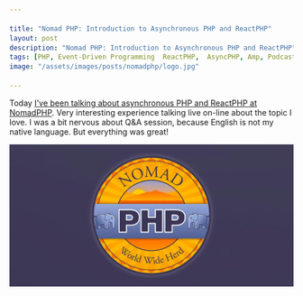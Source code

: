 ```yaml
---

title: "Nomad PHP: Introduction to Asynchronous PHP and ReactPHP"
layout: post
description: "Nomad PHP: Introduction to Asynchronous PHP and ReactPHP"
tags: [PHP, Event-Driven Programming  ReactPHP,  AsyncPHP, Amp, Podcast]
image: "/assets/images/posts/nomadphp/logo.jpg" 

---
```


Today [I've been talking about asynchronous PHP and ReactPHP at NomadPHP](https://nomadphp.com/live/2Ynpdgg6O4YKkZsTzA5hyW/Introduction-to-Asynchronous-PHP-and-ReactPHP/). Very interesting experience talking live on-line about the topic I love. I was a bit nervous about Q&A session, because English is not my native language. But everything was great!

<p class="text-center image">
    <a href="https://nomadphp.com/live/2Ynpdgg6O4YKkZsTzA5hyW/Introduction-to-Asynchronous-PHP-and-ReactPHP/" target="_blank">
        <img src="/assets/images/posts/nomadphp/logo.jpg">
    </a>
</p>
